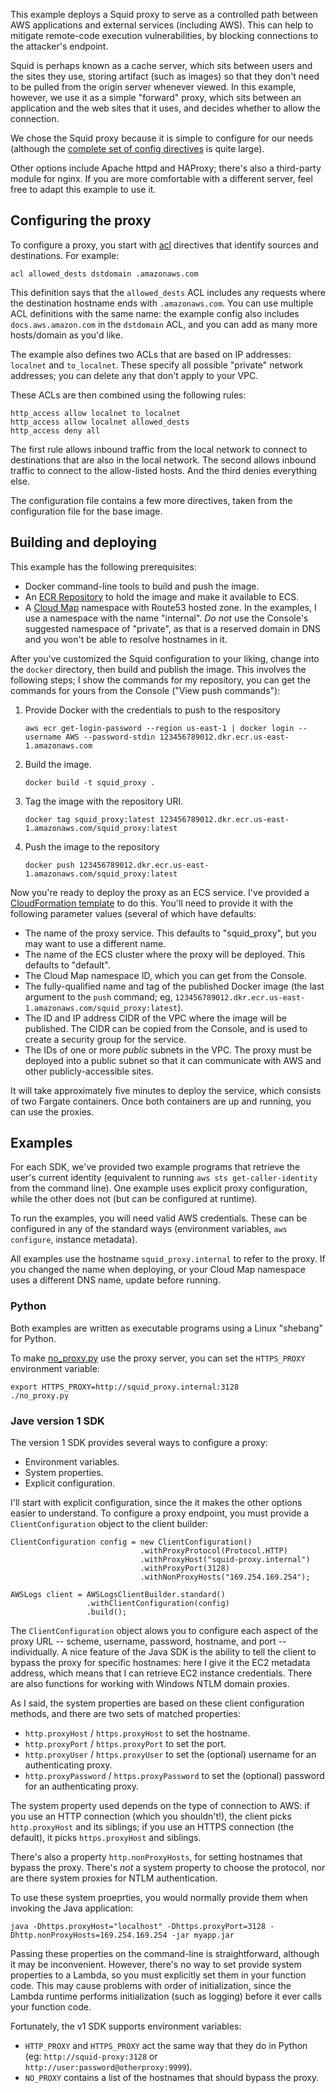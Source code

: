 This example deploys a Squid proxy to serve as a controlled path between AWS
applications and external services (including AWS). This can help to mitigate
remote-code execution vulnerabilities, by blocking connections to the attacker's
endpoint.

Squid is perhaps known as a cache server, which sits between users and the sites
they use, storing artifact (such as images) so that they don't need to be pulled
from the origin server whenever viewed. In this example, however, we use it as a
simple "forward" proxy, which sits between an application and the web sites that
it uses, and decides whether to allow the connection.


We chose the Squid proxy because it is simple to configure for our needs (although
the [complete set of config directives]() is
quite large).

Other options include Apache httpd and HAProxy; there's also a
third-party module for nginx. If you are more comfortable with a different server,
feel free to adapt this example to use it.


## Configuring the proxy

To configure a proxy, you start with [acl]()
directives that identify sources and destinations. For example:

```
acl allowed_dests dstdomain .amazonaws.com
```

This definition says that the `allowed_dests` ACL includes any requests where the
destination hostname ends with `.amazonaws.com`. You can use multiple ACL definitions
with the same name: the example config also includes `docs.aws.amazon.com` in the
`dstdomain` ACL, and you can add as many more hosts/domain as you'd like.

The example also defines two ACLs that are based on IP addresses: `localnet` and
`to_localnet`. These specify all possible "private" network addresses; you can
delete any that don't apply to your VPC.

These ACLs are then combined using the following rules:

```
http_access allow localnet to_localnet
http_access allow localnet allowed_dests
http_access deny all
```

The first rule allows inbound traffic from the local network to connect to destinations
that are also in the local network. The second allows inbound traffic to connect to the
allow-listed hosts. And the third denies everything else.

The configuration file contains a few more directives, taken from the configuration file
for the base image.


## Building and deploying

This example has the following prerequisites:

* Docker command-line tools to build and push the image.
* An [ECR Repository](https://docs.aws.amazon.com/AmazonECR/latest/userguide/Repositories.html)
  to hold the image and make it available to ECS.
* A [Cloud Map](https://docs.aws.amazon.com/cloud-map/latest/dg/what-is-cloud-map.html)
  namespace with Route53 hosted zone. In the examples, I use a namespace with the name
  "internal". _Do not_ use the Console's suggested namespace of "private", as that is
  a reserved domain in DNS and you won't be able to resolve hostnames in it.

After you've customized the Squid configuration to your liking, change into the `docker`
directory, then build and publish the image. This involves the following steps; I show
the commands for my repository, you can get the commands for yours from the Console
("View push commands"):

1. Provide Docker with the credentials to push to the respository

   ```
   aws ecr get-login-password --region us-east-1 | docker login --username AWS --password-stdin 123456789012.dkr.ecr.us-east-1.amazonaws.com
   ```

2. Build the image.

   ```
   docker build -t squid_proxy .
   ```

3. Tag the image with the repository URI.

   ```
   docker tag squid_proxy:latest 123456789012.dkr.ecr.us-east-1.amazonaws.com/squid_proxy:latest
   ```

4. Push the image to the repository

   ```
   docker push 123456789012.dkr.ecr.us-east-1.amazonaws.com/squid_proxy:latest 
   ```

Now you're ready to deploy the proxy as an ECS service. I've provided a [CloudFormation
template](cloudformation.yml) to do this. You'll need to provide it with the following
parameter values (several of which have defaults:

* The name of the proxy service. This defaults to "squid_proxy", but you may want to use
  a different name.
* The name of the ECS cluster where the proxy will be deployed. This defaults to "default".
* The Cloud Map namespace ID, which you can get from the Console.
* The fully-qualified name and tag of the published Docker image (the last argument to
  the `push` command; eg, `123456789012.dkr.ecr.us-east-1.amazonaws.com/squid_proxy:latest`).
* The ID and IP address CIDR of the VPC where the image will be published. The CIDR can
  be copied from the Console, and is used to create a security group for the service.
* The IDs of one or more _public_ subnets in the VPC. The proxy must be deployed into a
  public subnet so that it can communicate with AWS and other publicly-accessible sites.

It will take approximately five minutes to deploy the service, which consists of two 
Fargate containers. Once both containers are up and running, you can use the proxies.


## Examples

For each SDK, we've provided two example programs that retrieve the user's current
identity (equivalent to running `aws sts get-caller-identity` from the command line).
One example uses explicit proxy configuration, while the other does not (but can be
configured at runtime).

To run the examples, you will need valid AWS credentials. These can be configured in
any of the standard ways (environment variables, `aws configure`, instance metadata).

All examples use the hostname `squid_proxy.internal` to refer to the proxy. If you
changed the name when deploying, or your Cloud Map namespace uses a different DNS
name, update before running.


### Python

Both examples are written as executable programs using a Linux "shebang" for Python.

To make [no_proxy.py](examples/python/no_proxy.py) use the proxy server, you can set
the `HTTPS_PROXY` environment variable:

```
export HTTPS_PROXY=http://squid_proxy.internal:3128
./no_proxy.py
```


### Jave version 1 SDK

The version 1 SDK provides several ways to configure a proxy:

* Environment variables.
* System properties.
* Explicit configuration.

I'll start with explicit configuration, since the it makes the other options
easier to understand.  To configure a proxy endpoint, you must provide a
`ClientConfiguration` object to the client builder:

```
ClientConfiguration config = new ClientConfiguration()
                             .withProxyProtocol(Protocol.HTTP)
                             .withProxyHost("squid-proxy.internal")
                             .withProxyPort(3128)
                             .withNonProxyHosts("169.254.169.254");

AWSLogs client = AWSLogsClientBuilder.standard()
                 .withClientConfiguration(config)
                 .build();
```

The `ClientConfiguration` object alows you to configure each aspect of the proxy
URL -- scheme, username, password, hostname, and port -- individually. A nice
feature of the Java SDK is the ability to tell the client to bypass the proxy for
specific hostnames: here I give it the EC2 metadata address, which means that I
can retrieve EC2 instance credentials. There are also functions for working with
Windows NTLM domain proxies.

As I said, the system properties are based on these client configuration methods,
and there are two sets of matched properties:

* `http.proxyHost` / `https.proxyHost` to set the hostname.
* `http.proxyPort` / `https.proxyPort` to set the port.
* `http.proxyUser` / `https.proxyUser` to set the (optional) username for an
  authenticating proxy.
* `http.proxyPassword` / `https.proxyPassword` to set the (optional) password
  for an authenticating proxy.

The system property used depends on the type of connection to AWS: if you use
an HTTP connection (which you shouldn't!), the client picks `http.proxyHost`
and its siblings; if you use an HTTPS connection (the default), it picks
`https.proxyHost` and siblings.

There's also a property `http.nonProxyHosts`, for setting hostnames that bypass
the proxy. There's _not_ a system property to choose the protocol, nor are there
system proxies for NTLM authentication.

To use these system proeprties, you would normally provide them when invoking
the Java application:

```
java -Dhttps.proxyHost="localhost" -Dhttps.proxyPort=3128 -Dhttp.nonProxyHosts=169.254.169.254 -jar myapp.jar
```

Passing these properties on the command-line is straightforward, although it
may be inconvenient. However, there's no way to set provide system properties
to a Lambda, so you must explicitly set them in your function code. This may
cause problems with order of initialization, since the Lambda runtime performs
initialization (such as logging) before it ever calls your function code.

Fortunately, the v1 SDK supports environment variables:

* `HTTP_PROXY` and `HTTPS_PROXY` act the same way that they do in Python
  (eg: `http://squid-proxy:3128` or `http://user:password@otherproxy:9999`).
* `NO_PROXY` contains a list of the hostnames that should bypass the proxy.
